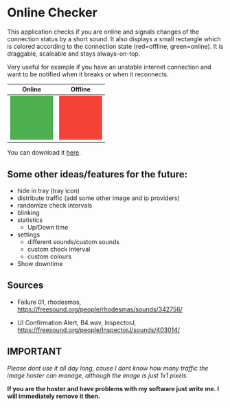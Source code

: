 Online Checker
==============

This application checks if you are online and signals changes of the connection
status by a short sound. It also displays a small rectangle which is colored
according to the connection state (red=offline, green=online). It is draggable,
scaleable and stays always-on-top.

Very useful for example if you have an unstable internet connection and want to
be notified when it breaks or when it reconnects.

|            Online             |              Offline              |
| :---------------------------: | :-------------------------------: |
| ![](documentation/online.png) | ![img](documentation/offline.png) |

You can download it [here](https://github.com/123Jon4/online-checker/releases/tag/1.0.0_beta).

Some other ideas/features for the future:
-----------------------------------------

-   hide in tray (tray icon)
-   distribute traffic (add some other image and ip providers)
-   randomize check intervals
-   blinking
-   statistics
    -   Up/Down time
-   settings
    -   different sounds/custom sounds
    -   custom check interval
    -   custom colours
-   Show downtime

Sources
-------

-   Failure 01, rhodesmas, https://freesound.org/people/rhodesmas/sounds/342756/

-   UI Confirmation Alert, B4.wav, InspectorJ,
    https://freesound.org/people/InspectorJ/sounds/403014/



IMPORTANT
---------

*Please dont use it all day long, cause I dont know how many traffic the image
hoster can manage, although the image is just 1x1 pixels.*

**If you are the hoster and have problems with my software just write me. I will immediately remove it then.**
